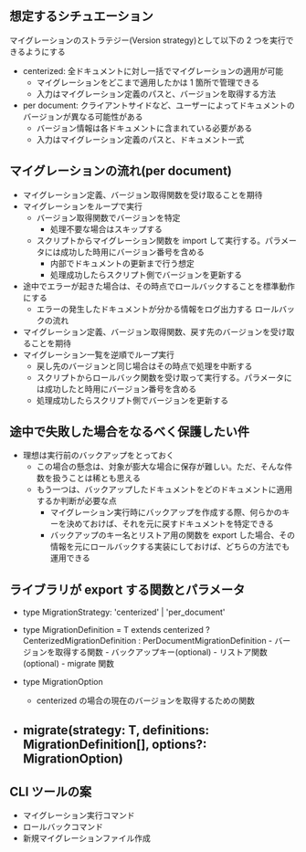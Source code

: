 ## 想定するシチュエーション

マイグレーションのストラテジー(Version strategy)として以下の 2 つを実行できるようにする

- centerized: 全ドキュメントに対し一括でマイグレーションの適用が可能
  - マイグレーションをどこまで適用したかは 1 箇所で管理できる
  - 入力はマイグレーション定義のパスと、バージョンを取得する方法
- per document: クライアントサイドなど、ユーザーによってドキュメントのバージョンが異なる可能性がある
  - バージョン情報は各ドキュメントに含まれている必要がある
  - 入力はマイグレーション定義のパスと、ドキュメント一式

## マイグレーションの流れ(per document)

- マイグレーション定義、バージョン取得関数を受け取ることを期待
- マイグレーションをループで実行
  - バージョン取得関数でバージョンを特定
    - 処理不要な場合はスキップする
  - スクリプトからマイグレーション関数を import して実行する。パラメータには成功した時用にバージョン番号を含める
    - 内部でドキュメントの更新まで行う想定
    - 処理成功したらスクリプト側でバージョンを更新する
- 途中でエラーが起きた場合は、その時点でロールバックすることを標準動作にする
  - エラーの発生したドキュメントが分かる情報をログ出力する
    ロールバックの流れ
- マイグレーション定義、バージョン取得関数、戻す先のバージョンを受け取ることを期待
- マイグレーション一覧を逆順でループ実行
  - 戻し先のバージョンと同じ場合はその時点で処理を中断する
  - スクリプトからロールバック関数を受け取って実行する。パラメータには成功したと時用にバージョン番号を含める
  - 処理成功したらスクリプト側でバージョンを更新する

## 途中で失敗した場合をなるべく保護したい件

- 理想は実行前のバックアップをとっておく
  - この場合の懸念は、対象が膨大な場合に保存が難しい。ただ、そんな件数を扱うことは稀とも思える
  - もう一つは、バックアップしたドキュメントをどのドキュメントに適用するか判断が必要な点
    - マイグレーション実行時にバックアップを作成する際、何らかのキーを決めておけば、それを元に戻すドキュメントを特定できる
    - バックアップのキー名とリストア用の関数を export した場合、その情報を元にロールバックする実装にしておけば、どちらの方法でも運用できる

## ライブラリが export する関数とパラメータ

- type MigrationStrategy: 'centerized' | 'per_document'
- type MigrationDefinition<T extends MigrationStrategy>
  = T extends centerized ? CenterizedMigrationDefinition
  : PerDocumentMigrationDefinition - バージョンを取得する関数 - バックアップキー(optional) - リストア関数(optional) - migrate 関数
- type MigrationOption

  - centerized の場合の現在のバージョンを取得するための関数

- ## migrate<T extends MigrationStrategy>(strategy: T, definitions: MigrationDefinition<T>[], options?: MigrationOption)

## CLI ツールの案

- マイグレーション実行コマンド
- ロールバックコマンド
- 新規マイグレーションファイル作成
